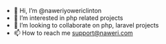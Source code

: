 - 👋 Hi, I’m @naweriyowericlinton
- 👀 I’m interested in php related projects
- 💞️ I’m looking to collaborate on php, laravel projects
- 📫 How to reach me support@naweri.com

<!---
naweriyowericlinton/naweriyowericlinton is a ✨ special ✨ repository because its `README.md` (this file) appears on your GitHub profile.
You can click the Preview link to take a look at your changes.
--->
